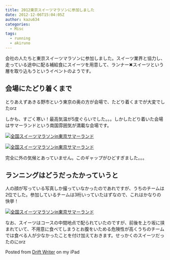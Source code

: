 ```yaml
---
title: 2012東京スイーツマラソンに参加しました
date: 2012-12-06T15:04:05Z
author: kazu634
categories:
  - Misc
tags:
  - running
  - akiruno
---
```

会社の人たちと東京スイーツマラソンに参加しました。スイーツ業界と協力し、走っている途中に配る補給食にスイーツを用意して、ランナー✖スイーツという層を取り込もうというイベントのようです。

## 会場にたどり着くまで
とりあえずあきる野市という東京の奥の方が会場で、たどり着くまでが大変でしたorz

しかも、すごく寒い！最高気温が5度ぐらいでした。。。しかしたどり着いた会場はサマーランドという南国雰囲気が満載な会場です。

<a href="http://www.flickr.com/photos/42332031@N02/8236975551/in/set-72157632153483014" onclick="__gaTracker('send', 'event', 'outbound-article', 'http://www.flickr.com/photos/42332031@N02/8236975551/in/set-72157632153483014', '');" class="dpad-flickr-img" title="全国スイーツマラソンin東京サマーランド"><img src="http://farm9.staticflickr.com/8208/8236975551_9415ab4eaa.jpg" alt="全国スイーツマラソンin東京サマーランド" /></a>

<a href="http://www.flickr.com/photos/42332031@N02/8238049916/in/set-72157632153483014" onclick="__gaTracker('send', 'event', 'outbound-article', 'http://www.flickr.com/photos/42332031@N02/8238049916/in/set-72157632153483014', '');" class="dpad-flickr-img" title="全国スイーツマラソンin東京サマーランド"><img src="http://farm9.staticflickr.com/8345/8238049916_8e6ef65885.jpg" alt="全国スイーツマラソンin東京サマーランド" /></a>

完全に外の気候とあっていません。このギャップがひどすぎました。。。

<!--more-->

## ランニングはどうだったかっていうと

人の顔が写っている写真しか撮っていなかったのであれですが、うちのチームは2位でした。参加しているチームは3桁いっていたはずなので、これはかなりの快挙！

<a href="http://www.flickr.com/photos/42332031@N02/8238051638/in/photostream" onclick="__gaTracker('send', 'event', 'outbound-article', 'http://www.flickr.com/photos/42332031@N02/8238051638/in/photostream', '');" class="dpad-flickr-img" title="全国スイーツマラソンin東京サマーランド"><img src="http://farm9.staticflickr.com/8197/8238051638_2fa3bfc5a0.jpg" alt="全国スイーツマラソンin東京サマーランド" /></a>

なお、スイーツはコースの中間地点で配られていたのですが、前後を上り坂に挟まれていて、不用意に食べてしまうとお腹をいためる危険性が高くうちのチームでは食べる人が少なかったことを付け加えておきます。せっかくのスイーツだったのにorz

<span class="dpad_signature">Posted from <a href="http://dpad.drikin.com/" onclick="__gaTracker('send', 'event', 'outbound-article', 'http://dpad.drikin.com/', 'Drift Writer');" target="_blank">Drift Writer</a> on my iPad</span>
